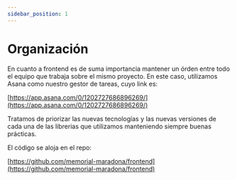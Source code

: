 ```yaml
---
sidebar_position: 1
---
```


# Organización

En cuanto a frontend es de suma importancia mantener un órden entre todo el equipo que trabaja sobre el mismo proyecto. En este caso,
utilizamos Asana como nuestro gestor de tareas, cuyo link es:

[https://app.asana.com/0/1202727686896269/](https://app.asana.com/0/1202727686896269/)

Tratamos de priorizar las nuevas tecnologías y las nuevas versiones de cada una de las librerias que utilizamos manteniendo siempre buenas prácticas.

El código se aloja en el repo:

[https://github.com/memorial-maradona/frontend](https://github.com/memorial-maradona/frontend)
